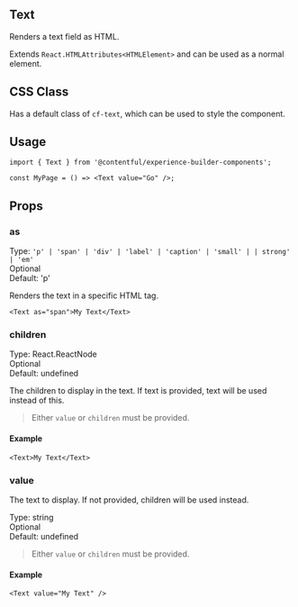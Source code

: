 ## Text

Renders a text field as HTML.

Extends `React.HTMLAttributes<HTMLElement>` and can be used as a normal element.

## CSS Class

Has a default class of `cf-text`, which can be used to style the component.

## Usage

```tsx
import { Text } from '@contentful/experience-builder-components';

const MyPage = () => <Text value="Go" />;
```

## Props

### as

Type: `'p' | 'span' | 'div' | 'label' | 'caption' | 'small' | | strong' | 'em'`\
Optional\
Default: 'p'

Renders the text in a specific HTML tag.

```tsx
<Text as="span">My Text</Text>
```

### children

Type: React.ReactNode\
Optional\
Default: undefined

The children to display in the text. If text is provided, text will be used instead of this.

> Either `value` or `children` must be provided.

#### Example

```tsx
<Text>My Text</Text>
```

### value

The text to display. If not provided, children will be used instead.

Type: string\
Optional\
Default: undefined

> Either `value` or `children` must be provided.

#### Example

```tsx
<Text value="My Text" />
```